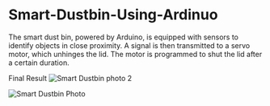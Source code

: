 # Smart-Dustbin-Using-Ardinuo
The smart dust bin, powered by Arduino, is equipped with sensors to identify objects in close proximity. 
A signal is then transmitted to a servo motor, which unhinges the lid. The motor is programmed to shut the lid after a certain duration.

Final Result
![Smart Dustbin photo 2](https://github.com/Sakshi-2707/Smart-Dustbin-Using-Ardinuo/assets/127045654/cb4d80d8-88dd-4d95-b5a0-e4ef843836f7)

![Smart Dustbin Photo](https://github.com/Sakshi-2707/Smart-Dustbin-Using-Ardinuo/assets/127045654/3773d78c-6af6-4794-8e7b-121b64a85b1b)
